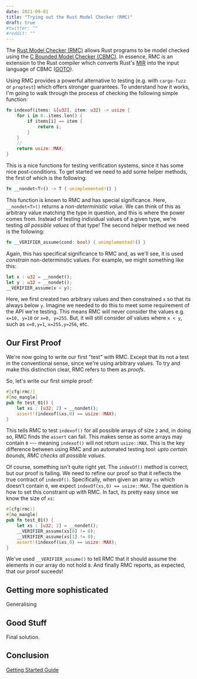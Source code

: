 ```yaml
---
date: 2021-09-01
title: "Trying out the Rust Model Checker (RMC)"
draft: true
#twitter: ""
#reddit: ""
---
```


The [Rust Model Checker (RMC)](https://github.com/model-checking/rmc)
allows Rust programs to be model checked using the [C Bounded Model
Checker (CBMC)](https://www.cprover.org/cbmc/).  In essence, RMC is an
extension to the Rust compiler which converts Rust's
[MIR](https://rustc-dev-guide.rust-lang.org/mir/index.html) into the
input language of CBMC ([GOTO](http://www.cprover.org/goto-cc/)).

Using RMC provides a powerful alternative to testing (e.g. with
`cargo-fuzz` or `proptest`) which offers stronger guarantees.  To
understand how it works, I'm going to walk through the process of
checking the following simple function:

```Rust 
fn indexof(items: &[u32], item: u32) -> usize {
    for i in 0..items.len() {
        if items[i] == item {
            return i;
        }
    }
    //
    return usize::MAX;
}
```

This is a nice functions for testing verification systems, since it
has some nice post-conditions.  To get started we need to add some
helper methods, the first of which is the following:

```Rust
fn __nondet<T>() -> T { unimplemented!() }
```

This function is known to RMC and has special significance.  Here,
`__nondet<T>()` returns a _non-deterministic value_.  We can think of
this as arbitrary value matching the type in question, and this is
where the power comes from.  Instead of testing individual values of a
given type, we're testing _all possible values_ of that type!  The
second helper method we need is the following:

```Rust
fn __VERIFIER_assume(cond: bool) { unimplemented!() }
```

Again, this has specifical significance to RMC and, as we'll see, it
is used _constrain_ non-determinstic values.  For example, we might
something like this:

```Rust
let x : u32 = __nondet();
let y : u32 = __nondet();
__VERIFIER_assume(x < y);
```

Here, we first created two arbitrary values and then constrained `x`
so that its always below `y`.  Imagine we needed to do this to meet
some requirement of the API we're testing.  This means RMC will never
consider the values e.g. `x=10, y=10` or `x=0, y=255`.  But, it will
still consider _all_ values where `x < y`, such as `x=0,y=1`,
`x=255,y=256`, etc.

## Our First Proof

We're now going to write our first "test" with RMC.  Except that its
not a test in the conventional sense, since we're using arbitrary
values.  To try and make this distinction clear, RMC refers to them as
_proofs_.

So, let's write our first simple proof:

```Rust
#[cfg(rmc)]
#[no_mangle]
pub fn test_01() {
    let xs : [u32; 2] = __nondet();
    assert!(indexof(&xs,0) == usize::MAX);
}
```

This tells RMC to test `indexof()` for all possible arrays of size `2`
and, in doing so, RMC finds the `assert` can fail.  This makes sense
as some arrays may contain `0` --- meaning `indexof()` will not return
`usize::MAX`.  This is the key difference between using RMC and an
automated testing tool: _upto certain bounds, RMC checks all possible
values_.

Of course, something isn't quite right yet.  The `indexOf()` method is
correct, but our proof is failing.  We need to refine our proof so
that it reflects the true contract of `indexOf()`.  Specifically, when
given an array `xs` which doesn't contain `0`, we expect
`indexOf(xs,0) == usize::MAX`.  The question is how to set this
constraint up with RMC.  In fact, its pretty easy since we know the
size of `xs`:

```Rust
#[cfg(rmc)]
#[no_mangle]
pub fn test_01() {
    let xs : [u32; 2] = __nondet();
    __VERIFIER_assume(xs[0] != 0);
    __VERIFIER_assume(xs[1] != 0);
    assert!(indexof(&xs,0) == usize::MAX);
}
```

We've used `__VERIFIER_assume()` to tell RMC that it should assume the
elements in our array do not hold `0`.  And finally RMC reports, as
expected, that our proof suceeds!

## Getting more sophisticated

Generalising

## Good Stuff

Final solution.

## Conclusion

[Getting Started Guide](https://model-checking.github.io/rmc/)
